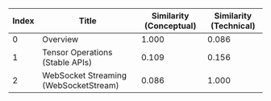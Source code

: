 | Index | Title | Similarity (Conceptual) | Similarity (Technical) |
|-------|-------|-------------------------|------------------------|
| 0 | Overview | 1.000 | 0.086 |
| 1 | Tensor Operations (Stable APIs) | 0.109 | 0.156 |
| 2 | WebSocket Streaming (WebSocketStream) | 0.086 | 1.000 |
